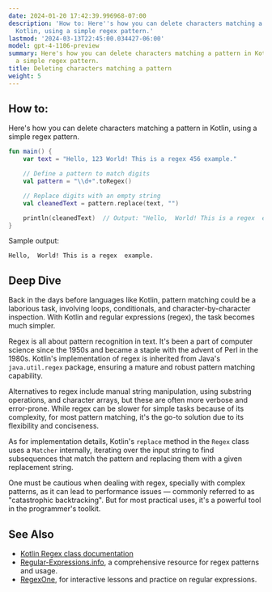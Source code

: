 ```yaml
---
date: 2024-01-20 17:42:39.996968-07:00
description: 'How to: Here''s how you can delete characters matching a pattern in
  Kotlin, using a simple regex pattern.'
lastmod: '2024-03-13T22:45:00.034427-06:00'
model: gpt-4-1106-preview
summary: Here's how you can delete characters matching a pattern in Kotlin, using
  a simple regex pattern.
title: Deleting characters matching a pattern
weight: 5
---
```


## How to:
Here's how you can delete characters matching a pattern in Kotlin, using a simple regex pattern.

```Kotlin
fun main() {
    var text = "Hello, 123 World! This is a regex 456 example."

    // Define a pattern to match digits
    val pattern = "\\d+".toRegex()

    // Replace digits with an empty string
    val cleanedText = pattern.replace(text, "")

    println(cleanedText)  // Output: "Hello,  World! This is a regex  example."
}
```
Sample output:
```
Hello,  World! This is a regex  example.
```

## Deep Dive
Back in the days before languages like Kotlin, pattern matching could be a laborious task, involving loops, conditionals, and character-by-character inspection. With Kotlin and regular expressions (regex), the task becomes much simpler.

Regex is all about pattern recognition in text. It's been a part of computer science since the 1950s and became a staple with the advent of Perl in the 1980s. Kotlin's implementation of regex is inherited from Java's `java.util.regex` package, ensuring a mature and robust pattern matching capability.

Alternatives to regex include manual string manipulation, using substring operations, and character arrays, but these are often more verbose and error-prone. While regex can be slower for simple tasks because of its complexity, for most pattern matching, it's the go-to solution due to its flexibility and conciseness.

As for implementation details, Kotlin's `replace` method in the `Regex` class uses a `Matcher` internally, iterating over the input string to find subsequences that match the pattern and replacing them with a given replacement string.

One must be cautious when dealing with regex, specially with complex patterns, as it can lead to performance issues — commonly referred to as "catastrophic backtracking". But for most practical uses, it's a powerful tool in the programmer's toolkit.

## See Also
- [Kotlin Regex class documentation](https://kotlinlang.org/api/latest/jvm/stdlib/kotlin.text/-regex/)
- [Regular-Expressions.info](https://www.regular-expressions.info/), a comprehensive resource for regex patterns and usage.
- [RegexOne](https://regexone.com/), for interactive lessons and practice on regular expressions.
